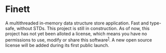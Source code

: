 # Finett

A multithreaded in-memory data structure store application. Fast and type-safe, without STDs. This
project is still in construction. As of now, this project has not yet been alloted a license, which
means you have no permissions to use, modify or share this software<sup>[1]</sup>. A new open source license will
be added during its first public launch.

[1]: https://choosealicense.com/no-permission/#for-users
